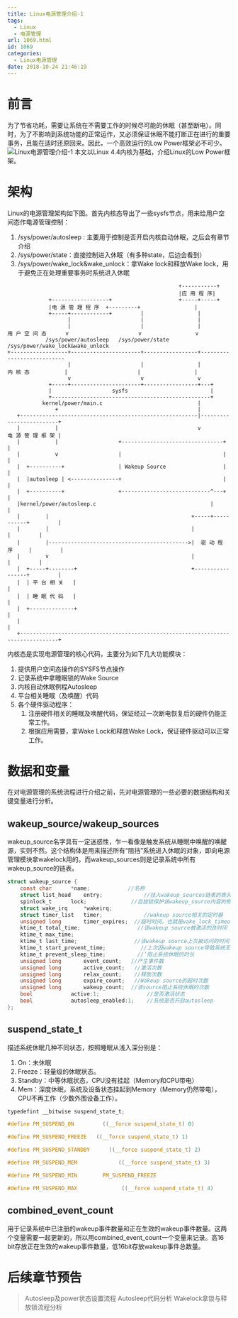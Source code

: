 ```yaml
---
title: Linux电源管理介绍-1
tags:
  - Linux
  - 电源管理
url: 1069.html
id: 1069
categories:
  - Linux电源管理
date: 2018-10-24 21:46:19
---
```


前言
==

为了节省功耗，需要让系统在不需要工作的时候尽可能的休眠（甚至断电）。同时，为了不影响到系统功能的正常运作，又必须保证休眠不能打断正在进行的重要事务，且能在适时还原回来。因此，一个高效运行的Low Power框架必不可少。 ![Linux电源管理介绍-1](http://pic.l2h.site/l2hsiteLinux-low-power-1.png "Linux电源管理介绍-1") 本文以Linux 4.4内核为基础，介绍Linux的Low Power框架。

架构
==

Linux的电源管理架构如下图。首先内核态导出了一些sysfs节点，用来给用户空间态作电源管理控制：

1.  /sys/power/autosleep : 主要用于控制是否开启内核自动休眠，之后会有章节介绍
2.  /sys/power/state：直接控制进入休眠（有多种state，后边会看到）
3.  /sys/power/wake_lock&wake_unlock：拿Wake lock和释放Wake lock，用于避免正在处理重要事务时系统进入休眠
```
                                                      +-----------+
                                                      |应 用 程 序|
             +------------------+                     +-----+-----+
             |电 源 管 理 程 序  +---------+                 |
             +-----+------------+         |                 |
                   |                      |                 |
                   |                      |                 |
用 户 空 间 态      v                      v                 v
            /sys/power/autosleep   /sys/power/state  /sys/power/wake_lock&wake_unlock
+------------------+----------------------+-----------------+---------------------------
                   |                      |                 |
内 核 态           |                      |                 |
                   v                      v                 v 
             +-----+----------------------+-----------------+---+
             |                   sysfs                          |
             +--------------------------------------------------+
           kernel/power/main.c                              |
               +                                            |
   +--------------------------------------------------------|-------------------------+
   |           |                                            v        电 源 管 理 框 架 |
   |           |                   +--------------------------------+                 |
   |           v                   |                                |                 |
   |  +----------+                 | Wakeup Source                  |                 |
   |  |autosleep | <---------------+                                |                 |
   |  +----------+                 +----------------------------^---+                 |
   |kernel/power/autosleep.c                                    |                     |
   |        |                                             +-----+-----------+         |
   |        |                                             |                 |         |
   |        |-------------------------------------------->|  驱 动 程 序     |         |
   |        v                                             |                 |         |
   |  +-----+--------+                                    +-----------------+         |
   |  | 平 台 相 关   |                                                                |
   |  | 睡 眠 代 码   |                                                                |
   |  +--------------+                                                                |
   |                                                                                  |
   +----------------------------------------------------------------------------------+
```

内核态是实现电源管理的核心代码，主要分为如下几大功能模块：

1.  提供用户空间态操作的SYSFS节点操作
2.  记录系统中拿睡眠锁的Wake Source
3.  内核自动休眠例程Autosleep
4.  平台相关睡眠（及唤醒）代码
5.  各个硬件驱动程序：
    1.  注册硬件相关的睡眠及唤醒代码，保证经过一次断电恢复后的硬件仍能正常工作。
    2.  根据应用需要，拿Wake Lock和释放Wake Lock，保证硬件驱动可以正常工作。

数据和变量
=====

在对电源管理的系统流程进行介绍之前，先对电源管理的一些必要的数据结构和关键变量进行分析。

wakeup_source/wakeup_sources
------------------------------

wakeup_source名字具有一定迷惑性，乍一看像是触发系统从睡眠中唤醒的唤醒源，实则不然。这个结构体是用来描述所有“阻挡”系统进入休眠的对象，即向电源管理模块拿wakelock用的。而wakeup_sources则是记录系统中所有wakeup_source的链表。
```C
struct wakeup_source {
	const char 		*name;            //名称
	struct list_head	entry;             //挂入wakeup_sources链表的表头
	spinlock_t		lock;              //自旋锁保护该wakeup_source内容的修改
	struct wake_irq		*wakeirq;
	struct timer_list	timer;             //wakeup source相关的定时器
	unsigned long		timer_expires;  //超时时间，也就是wake_lock_timeout()里面的时间参数，超时后会执行deactivate函数
	ktime_t total_time;                  //该wakeup source被激活的总时间
	ktime_t max_time;                  
	ktime_t last_time;                  //该wakeup source上次被访问的时间
	ktime_t start_prevent_time;           //上次因wakeup source导致系统无法休眠的时间
	ktime_t prevent_sleep_time;          //’阻止系统休眠的时长
	unsigned long		event_count;   //产生事件数
	unsigned long		active_count;   //激活次数
	unsigned long		relax_count;    //释放次数
	unsigned long		expire_count;   //Wakeup source的超时次数
	unsigned long		wakeup_count;  //该source阻止系统休眠的次数
	bool			active:1;               //是否激活状态
	bool			autosleep_enabled:1;    //系统是否开启autosleep
};
```
suspend_state_t
-----------------

描述系统休眠几种不同状态，按照睡眠从浅入深分别是：

1.  On：未休眠
2.  Freeze：轻量级的休眠状态。
3.  Standby：中等休眠状态，CPU没有挂起（Memory和CPU带电）
4.  Mem：深度休眠，系统及设备状态挂起到Memory（Memory仍然带电），CPU不再工作（少数外围设备工作）。
```C
typedefint __bitwise suspend_state_t;

#define PM_SUSPEND_ON         ((__force suspend_state_t) 0)

#define PM_SUSPEND_FREEZE   ((__force suspend_state_t) 1)

#define PM_SUSPEND_STANDBY      ((__force suspend_state_t) 2)

#define PM_SUSPEND_MEM             ((__force suspend_state_t) 3)

#define PM_SUSPEND_MIN        PM_SUSPEND_FREEZE

#define PM_SUSPEND_MAX              ((__force suspend_state_t) 4)
```
combined_event_count
----------------------

用于记录系统中已注册的wakeup事件数量和正在生效的wakeup事件数量。这两个变量需要一起更新的，所以用combined_event_count一个变量来记录。高16 bit存放正在生效的wakeup事件数量，低16bit存放wakeup事件总数量。

后续章节预告
======

> Autosleep及power状态设置流程 Autosleep代码分析 Wakelock拿锁与释放锁流程分析